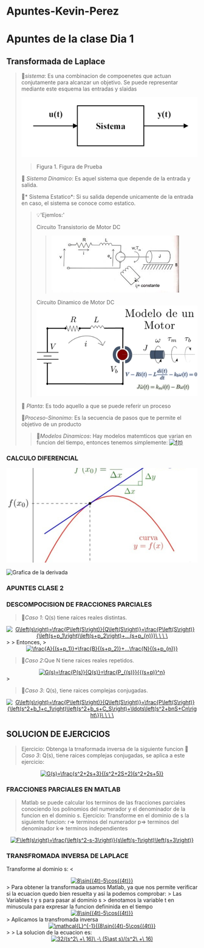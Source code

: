 # Apuntes-Kevin-Perez

# Apuntes de la clase Dia 1
## Transformada de Laplace

>🔑*sistema*: Es una combinacion de compoenetes que actuan conjutamente para alcanzar un objetivo. Se puede representar mediante este esquema las entradas y slaidas
>
> ![Figura de prueba](https://github.com/Djtunder/Apuntes-Kevin-Perez/blob/fd77448d6f3245fa697195d5269b578426b9619d/Grafica1.png)
>
>>Figura 1. Figura de Prueba
>>
>🔑 *Sistema Dinamico*: Es aquel sistema que depende de la entrada y salida.
>>
>🔑* Sistema Estatico*: Si su salida depende unicamente de la entrada en caso, el sistema se conoce como estatico.
>> 
>> 💡'Ejemlos:'
>> 
>>  Circuito Transistorio de Motor DC
>> >![figura de prueba 2](https://github.com/Djtunder/Apuntes-Kevin-Perez/blob/c3deab089e3c7beb97cd2a524eb3f094d8946527/circuito%202.jpg)
>>
>> Circuito Dinamico de Motor DC
>> ![Figura de Prueba 3](https://github.com/Djtunder/Apuntes-Kevin-Perez/blob/697bf00f683cd438f16ca847671ecc0fddbd562e/CIRCUITO%20DE%20TRANSFERENCIA%20MOTOR%20DC.jpg)
>>
> 🔑 *Planta*: Es todo aquello a que se puede referir un proceso
>>
> 🔑*Proceso-Sinonimo*: Es la secuencia de pasos que te permite el objetivo de un producto
>>
>> 🔑*Modelos Dinamicos*: Hay modelos matemticos que varian en funcion del tiempo, entonces tenemos simplemente:
>>  <a href="http://www.alciro.org/tools/matematicas/editor-ecuaciones.jsp?eq=f(t)"><img src="http://www.alciro.org/cgi/tex.cgi?f(t)" title="f(t)" border="0" /></a>
### CALCULO DIFERENCIAL
>>
![](https://github.com/Djtunder/Apuntes-Kevin-Perez/blob/333a0f27b44763ac068e688d9b3f4c7e74d85e69/Grafica%201%20Derivada.jpg)
>>
>>
![Grafica de la derivada](Grafica_1_Derivada.jpg)

### APUNTES CLASE 2
### DESCOMPOCISION DE FRACCIONES PARCIALES
> 🔑*Caso 1*: Q(s) tiene raíces reales distintas.
>
<center>
<a href="http://www.alciro.org/tools/matematicas/editor-ecuaciones.jsp?eq=G\left(s\right)=\frac{P\left(S\right)}{Q\left(S\right)}=\frac{P\left(S\right)}{\left(s+p_1\right)\left(s+p_2\right)+...(s+p_{n)}}\ \ \ \ "><img src="http://www.alciro.org/cgi/tex.cgi?G\left(s\right)=\frac{P\left(S\right)}{Q\left(S\right)}=\frac{P\left(S\right)}{\left(s+p_1\right)\left(s+p_2\right)+...(s+p_{n)}}\ \ \ \ " title="G\left(s\right)=\frac{P\left(S\right)}{Q\left(S\right)}=\frac{P\left(S\right)}{\left(s+p_1\right)\left(s+p_2\right)+...(s+p_{n)}}\ \ \ \ " border="0" /></a>
</center>
>
> Entonces,
>
<center>
<a href="http://www.alciro.org/tools/matematicas/editor-ecuaciones.jsp?eq=\frac{A}{(s+p_1)}+\frac{B}{(s+p_2)}+...\frac{N}{(s+p_{n)}}"><img src="http://www.alciro.org/cgi/tex.cgi?\frac{A}{(s+p_1)}+\frac{B}{(s+p_2)}+...\frac{N}{(s+p_{n)}}" title="\frac{A}{(s+p_1)}+\frac{B}{(s+p_2)}+...\frac{N}{(s+p_{n)}}" border="0" /></a>
</center>

> 🔑*Caso 2*:Que N tiene raices reales repetidos.
>
<center>
<a href="http://www.alciro.org/tools/matematicas/editor-ecuaciones.jsp?eq=G(s)=\frac{P(s)}{Q(s)}=\frac{P_{(s)}}{{(s+p)}^n}"><img src="http://www.alciro.org/cgi/tex.cgi?G(s)=\frac{P(s)}{Q(s)}=\frac{P_{(s)}}{{(s+p)}^n}" title="G(s)=\frac{P(s)}{Q(s)}=\frac{P_{(s)}}{{(s+p)}^n}" border="0" /></a>  
</center>
>

> 🔑*Caso 3*: Q(s), tiene raices complejas conjugadas.
<center>
<a href="http://www.alciro.org/tools/matematicas/editor-ecuaciones.jsp?eq=G\left(s\right)=\frac{P\left(S\right)}{Q\left(S\right)}=\frac{P\left(S\right)}{\left(s^2+b_1+c_1\right)\left(s^2+b_s+C_S\right)+\ldots\left(s^2+bnS+Cn\right\}}\ \ \ \ "><img src="http://www.alciro.org/cgi/tex.cgi?G\left(s\right)=\frac{P\left(S\right)}{Q\left(S\right)}=\frac{P\left(S\right)}{\left(s^2+b_1+c_1\right)\left(s^2+b_s+C_S\right)+\ldots\left(s^2+bnS+Cn\right\}}\ \ \ \ " title="G\left(s\right)=\frac{P\left(S\right)}{Q\left(S\right)}=\frac{P\left(S\right)}{\left(s^2+b_1+c_1\right)\left(s^2+b_s+C_S\right)+\ldots\left(s^2+bnS+Cn\right\}}\ \ \ \ " border="0" /></a>
</center>

## SOLUCION DE EJERCICIOS
> Ejercicio: Obtenga la trnaformada inversa de la siguiente funcion
>🔑*Caso 3*: Q(s), tiene raices complejas conjugadas, se aplica a este ejercicio:
>
<center>
 <a href="http://www.alciro.org/tools/matematicas/editor-ecuaciones.jsp?eq=G(s)=\frac{s^2+2s+3}{(s^2+2S+2)(s^2+2s+5)}"><img src="http://www.alciro.org/cgi/tex.cgi?G(s)=\frac{s^2+2s+3}{(s^2+2S+2)(s^2+2s+5)}" title="G(s)=\frac{s^2+2s+3}{(s^2+2S+2)(s^2+2s+5)}" border="0" /></a> 
</center>

### FRACCIONES PARCIALES EN MATLAB
> Matlab se puede calcular los terminos de las fracciones parciales conociendo los polinomios del numerador y el denominador de la funcion en el dominio s.
> Ejercicio: Transforme en el dominio de s la siguiente funcion:
> r=> terminos del numerador
> p=> terminos del denominador
> k=> terminos independientes
>
<center>
 <a href="http://www.alciro.org/tools/matematicas/editor-ecuaciones.jsp?eq=F\left(s\right)=\frac{\left(s^2-s-3\right)}{s\left(s-1\right)\left(s+3\right)}"><img src="http://www.alciro.org/cgi/tex.cgi?F\left(s\right)=\frac{\left(s^2-s-3\right)}{s\left(s-1\right)\left(s+3\right)}" title="F\left(s\right)=\frac{\left(s^2-s-3\right)}{s\left(s-1\right)\left(s+3\right)}" border="0" /></a>
</center>

### TRANSFROMADA INVERSA DE LAPLACE 
Transforme al dominio s:
<
<center>
 <a href="http://www.alciro.org/tools/matematicas/editor-ecuaciones.jsp?eq=8\sin{(4t)-5\cos{(4t)}}"><img src="http://www.alciro.org/cgi/tex.cgi?8\sin{(4t)-5\cos{(4t)}}" title="8\sin{(4t)-5\cos{(4t)}}" border="0" /></a>
</center>
> Para obtener la transformada usamos Matlab, ya que nos permite verificar si la ecuacion quedo bien resuelta y asi la podemos comprobar:
> Las Variables t y s para pasar al dominio s 
> denotamos la variable t en minuscula para expresar la funcion defininida en el tiempo
<center>
 <a href="http://www.alciro.org/tools/matematicas/editor-ecuaciones.jsp?eq=8\sin{(4t)-5\cos{(4t)}}"><img src="http://www.alciro.org/cgi/tex.cgi?8\sin{(4t)-5\cos{(4t)}}" title="8\sin{(4t)-5\cos{(4t)}}" border="0" /></a>
</center>
> Aplicamos la transfromada inversa
<center>
 <a href="http://www.alciro.org/tools/matematicas/editor-ecuaciones.jsp?eq=\mathcal{L}^{-1}{(8\sin{(4t)-5\cos{(4t)}}"><img src="http://www.alciro.org/cgi/tex.cgi?\mathcal{L}^{-1}{(8\sin{(4t)-5\cos{(4t)}}" title="\mathcal{L}^{-1}{(8\sin{(4t)-5\cos{(4t)}}" border="0" /></a>
</center>
>
> La solucion de la ecuacion es:
<center>
 <a href="http://www.alciro.org/tools/matematicas/editor-ecuaciones.jsp?eq=32/(s^2\ +\ 16)\ -\ (5\ast s)/(s^2\ +\ 16)"><img src="http://www.alciro.org/cgi/tex.cgi?32/(s^2\ +\ 16)\ -\ (5\ast s)/(s^2\ +\ 16)" title="32/(s^2\ +\ 16)\ -\ (5\ast s)/(s^2\ +\ 16)" border="0" /></a>
</center>





                                                                                                                                                                                         




